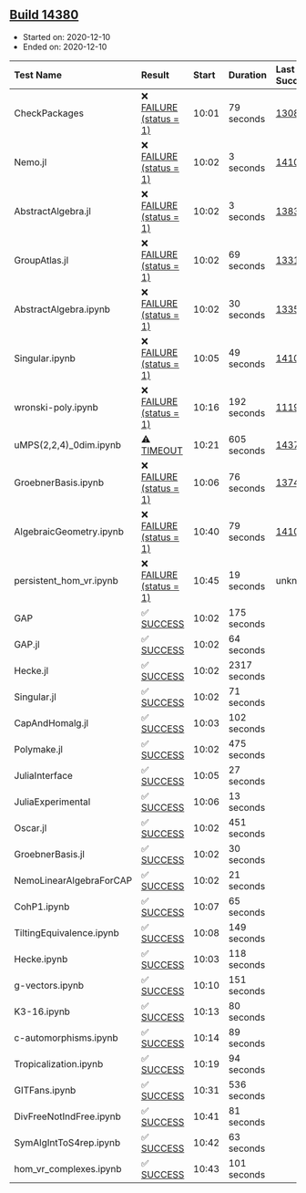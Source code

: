 ## [Build 14380](https://oscarci.mathematik.uni-kl.de/job/oscar/14380/)

* Started on: 2020-12-10
* Ended on: 2020-12-10

| Test Name    | Result | Start | Duration | Last Success | First Failure |
|:-------------|:-------|:------|:---------|:-------------|:--------------|
| CheckPackages | ❌ [FAILURE (status = 1)](https://oscarci.mathematik.uni-kl.de/job/oscar/14380/artifact/logs/build-14380/CheckPackages.log) | 10:01 | 79 seconds | [13085](https://oscarci.mathematik.uni-kl.de/job/oscar/13085/) | [13086](https://oscarci.mathematik.uni-kl.de/job/oscar/13086/) |
| Nemo.jl | ❌ [FAILURE (status = 1)](https://oscarci.mathematik.uni-kl.de/job/oscar/14380/artifact/logs/build-14380/Nemo.jl.log) | 10:02 | 3 seconds | [14101](https://oscarci.mathematik.uni-kl.de/job/oscar/14101/) | [14102](https://oscarci.mathematik.uni-kl.de/job/oscar/14102/) |
| AbstractAlgebra.jl | ❌ [FAILURE (status = 1)](https://oscarci.mathematik.uni-kl.de/job/oscar/14380/artifact/logs/build-14380/AbstractAlgebra.jl.log) | 10:02 | 3 seconds | [13837](https://oscarci.mathematik.uni-kl.de/job/oscar/13837/) | [13838](https://oscarci.mathematik.uni-kl.de/job/oscar/13838/) |
| GroupAtlas.jl | ❌ [FAILURE (status = 1)](https://oscarci.mathematik.uni-kl.de/job/oscar/14380/artifact/logs/build-14380/GroupAtlas.jl.log) | 10:02 | 69 seconds | [13311](https://oscarci.mathematik.uni-kl.de/job/oscar/13311/) | [13312](https://oscarci.mathematik.uni-kl.de/job/oscar/13312/) |
| AbstractAlgebra.ipynb | ❌ [FAILURE (status = 1)](https://oscarci.mathematik.uni-kl.de/job/oscar/14380/artifact/logs/build-14380/AbstractAlgebra.ipynb.log) | 10:02 | 30 seconds | [13355](https://oscarci.mathematik.uni-kl.de/job/oscar/13355/) | [13356](https://oscarci.mathematik.uni-kl.de/job/oscar/13356/) |
| Singular.ipynb | ❌ [FAILURE (status = 1)](https://oscarci.mathematik.uni-kl.de/job/oscar/14380/artifact/logs/build-14380/Singular.ipynb.log) | 10:05 | 49 seconds | [14101](https://oscarci.mathematik.uni-kl.de/job/oscar/14101/) | [14102](https://oscarci.mathematik.uni-kl.de/job/oscar/14102/) |
| wronski-poly.ipynb | ❌ [FAILURE (status = 1)](https://oscarci.mathematik.uni-kl.de/job/oscar/14380/artifact/logs/build-14380/wronski-poly.ipynb.log) | 10:16 | 192 seconds | [11192](https://oscarci.mathematik.uni-kl.de/job/oscar/11192/) | [11193](https://oscarci.mathematik.uni-kl.de/job/oscar/11193/) |
| uMPS(2,2,4)_0dim.ipynb | ⚠ [TIMEOUT](https://oscarci.mathematik.uni-kl.de/job/oscar/14380/artifact/logs/build-14380/uMPS-2-2-4-_0dim.ipynb.log) | 10:21 | 605 seconds | [14379](https://oscarci.mathematik.uni-kl.de/job/oscar/14379/) | [14380](https://oscarci.mathematik.uni-kl.de/job/oscar/14380/) |
| GroebnerBasis.ipynb | ❌ [FAILURE (status = 1)](https://oscarci.mathematik.uni-kl.de/job/oscar/14380/artifact/logs/build-14380/GroebnerBasis.ipynb.log) | 10:06 | 76 seconds | [13748](https://oscarci.mathematik.uni-kl.de/job/oscar/13748/) | [13749](https://oscarci.mathematik.uni-kl.de/job/oscar/13749/) |
| AlgebraicGeometry.ipynb | ❌ [FAILURE (status = 1)](https://oscarci.mathematik.uni-kl.de/job/oscar/14380/artifact/logs/build-14380/AlgebraicGeometry.ipynb.log) | 10:40 | 79 seconds | [14101](https://oscarci.mathematik.uni-kl.de/job/oscar/14101/) | [14102](https://oscarci.mathematik.uni-kl.de/job/oscar/14102/) |
| persistent_hom_vr.ipynb | ❌ [FAILURE (status = 1)](https://oscarci.mathematik.uni-kl.de/job/oscar/14380/artifact/logs/build-14380/persistent_hom_vr.ipynb.log) | 10:45 | 19 seconds | unknown | unknown |
| GAP | ✅ [SUCCESS](https://oscarci.mathematik.uni-kl.de/job/oscar/14380/artifact/logs/build-14380/GAP.log) | 10:02 | 175 seconds |  |  |
| GAP.jl | ✅ [SUCCESS](https://oscarci.mathematik.uni-kl.de/job/oscar/14380/artifact/logs/build-14380/GAP.jl.log) | 10:02 | 64 seconds |  |  |
| Hecke.jl | ✅ [SUCCESS](https://oscarci.mathematik.uni-kl.de/job/oscar/14380/artifact/logs/build-14380/Hecke.jl.log) | 10:02 | 2317 seconds |  |  |
| Singular.jl | ✅ [SUCCESS](https://oscarci.mathematik.uni-kl.de/job/oscar/14380/artifact/logs/build-14380/Singular.jl.log) | 10:02 | 71 seconds |  |  |
| CapAndHomalg.jl | ✅ [SUCCESS](https://oscarci.mathematik.uni-kl.de/job/oscar/14380/artifact/logs/build-14380/CapAndHomalg.jl.log) | 10:03 | 102 seconds |  |  |
| Polymake.jl | ✅ [SUCCESS](https://oscarci.mathematik.uni-kl.de/job/oscar/14380/artifact/logs/build-14380/Polymake.jl.log) | 10:02 | 475 seconds |  |  |
| JuliaInterface | ✅ [SUCCESS](https://oscarci.mathematik.uni-kl.de/job/oscar/14380/artifact/logs/build-14380/JuliaInterface.log) | 10:05 | 27 seconds |  |  |
| JuliaExperimental | ✅ [SUCCESS](https://oscarci.mathematik.uni-kl.de/job/oscar/14380/artifact/logs/build-14380/JuliaExperimental.log) | 10:06 | 13 seconds |  |  |
| Oscar.jl | ✅ [SUCCESS](https://oscarci.mathematik.uni-kl.de/job/oscar/14380/artifact/logs/build-14380/Oscar.jl.log) | 10:02 | 451 seconds |  |  |
| GroebnerBasis.jl | ✅ [SUCCESS](https://oscarci.mathematik.uni-kl.de/job/oscar/14380/artifact/logs/build-14380/GroebnerBasis.jl.log) | 10:02 | 30 seconds |  |  |
| NemoLinearAlgebraForCAP | ✅ [SUCCESS](https://oscarci.mathematik.uni-kl.de/job/oscar/14380/artifact/logs/build-14380/NemoLinearAlgebraForCAP.log) | 10:02 | 21 seconds |  |  |
| CohP1.ipynb | ✅ [SUCCESS](https://oscarci.mathematik.uni-kl.de/job/oscar/14380/artifact/logs/build-14380/CohP1.ipynb.log) | 10:07 | 65 seconds |  |  |
| TiltingEquivalence.ipynb | ✅ [SUCCESS](https://oscarci.mathematik.uni-kl.de/job/oscar/14380/artifact/logs/build-14380/TiltingEquivalence.ipynb.log) | 10:08 | 149 seconds |  |  |
| Hecke.ipynb | ✅ [SUCCESS](https://oscarci.mathematik.uni-kl.de/job/oscar/14380/artifact/logs/build-14380/Hecke.ipynb.log) | 10:03 | 118 seconds |  |  |
| g-vectors.ipynb | ✅ [SUCCESS](https://oscarci.mathematik.uni-kl.de/job/oscar/14380/artifact/logs/build-14380/g-vectors.ipynb.log) | 10:10 | 151 seconds |  |  |
| K3-16.ipynb | ✅ [SUCCESS](https://oscarci.mathematik.uni-kl.de/job/oscar/14380/artifact/logs/build-14380/K3-16.ipynb.log) | 10:13 | 80 seconds |  |  |
| c-automorphisms.ipynb | ✅ [SUCCESS](https://oscarci.mathematik.uni-kl.de/job/oscar/14380/artifact/logs/build-14380/c-automorphisms.ipynb.log) | 10:14 | 89 seconds |  |  |
| Tropicalization.ipynb | ✅ [SUCCESS](https://oscarci.mathematik.uni-kl.de/job/oscar/14380/artifact/logs/build-14380/Tropicalization.ipynb.log) | 10:19 | 94 seconds |  |  |
| GITFans.ipynb | ✅ [SUCCESS](https://oscarci.mathematik.uni-kl.de/job/oscar/14380/artifact/logs/build-14380/GITFans.ipynb.log) | 10:31 | 536 seconds |  |  |
| DivFreeNotIndFree.ipynb | ✅ [SUCCESS](https://oscarci.mathematik.uni-kl.de/job/oscar/14380/artifact/logs/build-14380/DivFreeNotIndFree.ipynb.log) | 10:41 | 81 seconds |  |  |
| SymAlgIntToS4rep.ipynb | ✅ [SUCCESS](https://oscarci.mathematik.uni-kl.de/job/oscar/14380/artifact/logs/build-14380/SymAlgIntToS4rep.ipynb.log) | 10:42 | 63 seconds |  |  |
| hom_vr_complexes.ipynb | ✅ [SUCCESS](https://oscarci.mathematik.uni-kl.de/job/oscar/14380/artifact/logs/build-14380/hom_vr_complexes.ipynb.log) | 10:43 | 101 seconds |  |  |
